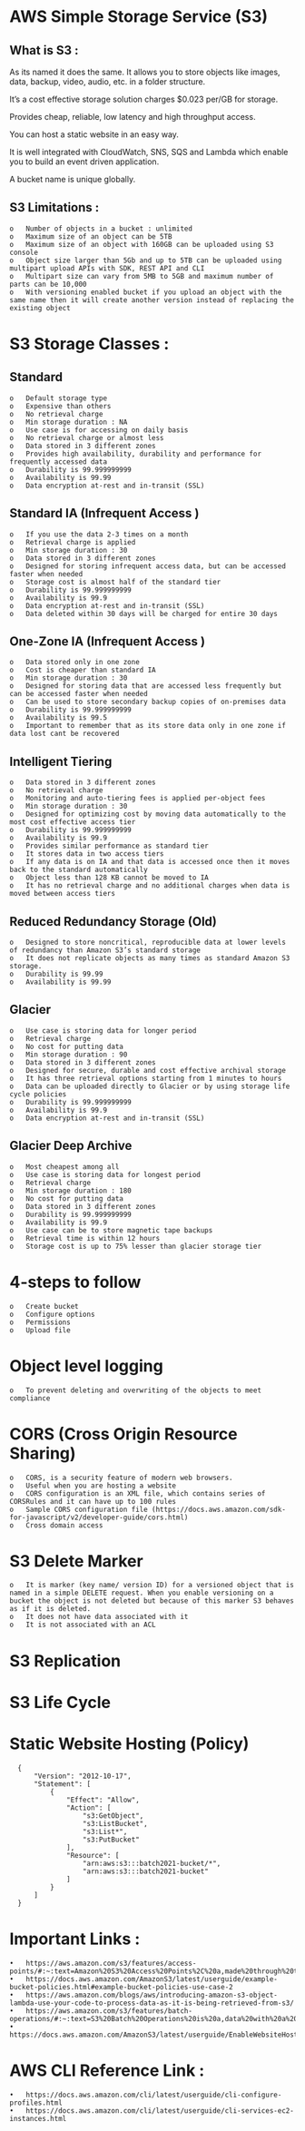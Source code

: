 # AWS Simple Storage Service (S3)

## What is S3 :
As its named it does the same. It allows you to store objects like images, data, backup, video, audio, etc. in a folder structure.

It’s a cost effective storage solution charges $0.023 per/GB for storage.

Provides cheap, reliable, low latency and high throughput access.

You can host a static website in an easy way.

It is well integrated with CloudWatch, SNS, SQS and Lambda which enable you to build an event driven application.

A bucket name is unique globally.
## S3 Limitations :
    o	Number of objects in a bucket : unlimited
    o	Maximum size of an object can be 5TB
    o	Maximum size of an object with 160GB can be uploaded using S3 console
    o	Object size larger than 5Gb and up to 5TB can be uploaded using multipart upload APIs with SDK, REST API and CLI
    o	Multipart size can vary from 5MB to 5GB and maximum number of parts can be 10,000
    o	With versioning enabled bucket if you upload an object with the same name then it will create another version instead of replacing the existing object
# S3 Storage Classes :
## Standard
    o	Default storage type
    o	Expensive than others
    o	No retrieval charge
    o	Min storage duration : NA
    o	Use case is for accessing on daily basis
    o	No retrieval charge or almost less
    o	Data stored in 3 different zones
    o	Provides high availability, durability and performance for frequently accessed data
    o	Durability is 99.999999999
    o	Availability is 99.99
    o	Data encryption at-rest and in-transit (SSL) 
## Standard IA (Infrequent Access )
    o	If you use the data 2-3 times on a month
    o	Retrieval charge is applied
    o	Min storage duration : 30
    o	Data stored in 3 different zones
    o	Designed for storing infrequent access data, but can be accessed faster when needed
    o	Storage cost is almost half of the standard tier
    o	Durability is 99.999999999
    o	Availability is 99.9
    o	Data encryption at-rest and in-transit (SSL)
    o	Data deleted within 30 days will be charged for entire 30 days
## One-Zone IA (Infrequent Access )
    o	Data stored only in one zone
    o	Cost is cheaper than standard IA
    o	Min storage duration : 30
    o	Designed for storing data that are accessed less frequently but can be accessed faster when needed
    o	Can be used to store secondary backup copies of on-premises data
    o	Durability is 99.999999999
    o	Availability is 99.5
    o	Important to remember that as its store data only in one zone if data lost cant be recovered
## Intelligent Tiering
    o	Data stored in 3 different zones
    o	No retrieval charge
    o	Monitoring and auto-tiering fees is applied per-object fees
    o	Min storage duration : 30
    o	Designed for optimizing cost by moving data automatically to the most cost effective access tier
    o	Durability is 99.999999999
    o	Availability is 99.9
    o	Provides similar performance as standard tier
    o	It stores data in two access tiers
    o	If any data is on IA and that data is accessed once then it moves back to the standard automatically
    o	Object less than 128 KB cannot be moved to IA
    o	It has no retrieval charge and no additional charges when data is moved between access tiers
## Reduced Redundancy Storage (Old)
    o	Designed to store noncritical, reproducible data at lower levels of redundancy than Amazon S3’s standard storage
    o	It does not replicate objects as many times as standard Amazon S3 storage.
    o	Durability is 99.99
    o	Availability is 99.99
## Glacier
    o	Use case is storing data for longer period
    o	Retrieval charge
    o	No cost for putting data
    o	Min storage duration : 90
    o	Data stored in 3 different zones
    o	Designed for secure, durable and cost effective archival storage
    o	It has three retrieval options starting from 1 minutes to hours
    o	Data can be uploaded directly to Glacier or by using storage life cycle policies
    o	Durability is 99.999999999
    o	Availability is 99.9
    o	Data encryption at-rest and in-transit (SSL)
## Glacier Deep Archive
    o	Most cheapest among all
    o	Use case is storing data for longest period
    o	Retrieval charge
    o	Min storage duration : 180
    o	No cost for putting data
    o	Data stored in 3 different zones
    o	Durability is 99.999999999
    o	Availability is 99.9
    o	Use case can be to store magnetic tape backups
    o	Retrieval time is within 12 hours
    o	Storage cost is up to 75% lesser than glacier storage tier
# 4-steps to follow
    o	Create bucket
    o	Configure options
    o	Permissions
    o	Upload file
# Object level logging
    o	To prevent deleting and overwriting of the objects to meet compliance
# CORS (Cross Origin Resource Sharing)
    o	CORS, is a security feature of modern web browsers.
    o	Useful when you are hosting a website
    o	CORS configuration is an XML file, which contains series of CORSRules and it can have up to 100 rules
    o	Sample CORS configuration file (https://docs.aws.amazon.com/sdk-for-javascript/v2/developer-guide/cors.html)
    o	Cross domain access
 
# S3 Delete Marker
    o	It is marker (key name/ version ID) for a versioned object that is named in a simple DELETE request. When you enable versioning on a bucket the object is not deleted but because of this marker S3 behaves as if it is deleted.
    o	It does not have data associated with it
    o	It is not associated with an ACL
# S3 Replication
# S3 Life Cycle
# Static Website Hosting (Policy)

      {
          "Version": "2012-10-17",
          "Statement": [
              {
                  "Effect": "Allow",
                  "Action": [
                      "s3:GetObject",
                      "s3:ListBucket",
                      "s3:List*",
                      "s3:PutBucket"
                  ],
                  "Resource": [
                      "arn:aws:s3:::batch2021-bucket/*",
                      "arn:aws:s3:::batch2021-bucket"
                  ]
              }
          ]
      }


# Important Links :
    •	https://aws.amazon.com/s3/features/access-points/#:~:text=Amazon%20S3%20Access%20Points%2C%20a,made%20through%20the%20access%20point.
    •	https://docs.aws.amazon.com/AmazonS3/latest/userguide/example-bucket-policies.html#example-bucket-policies-use-case-2
    •	https://aws.amazon.com/blogs/aws/introducing-amazon-s3-object-lambda-use-your-code-to-process-data-as-it-is-being-retrieved-from-s3/
    •	https://aws.amazon.com/s3/features/batch-operations/#:~:text=S3%20Batch%20Operations%20is%20a,data%20with%20a%20single%20request.
    •	https://docs.aws.amazon.com/AmazonS3/latest/userguide/EnableWebsiteHosting.html

# AWS CLI Reference Link :
    •	https://docs.aws.amazon.com/cli/latest/userguide/cli-configure-profiles.html
    •	https://docs.aws.amazon.com/cli/latest/userguide/cli-services-ec2-instances.html
